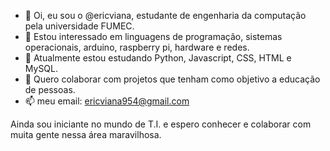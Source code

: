 - 👋 Oi, eu sou o @ericviana, estudante de engenharia da computação pela universidade FUMEC.
- 👀 Estou interessado em linguagens de programação, sistemas operacionais, arduino, raspberry pi, hardware e redes.
- 🌱 Atualmente estou estudando Python, Javascript, CSS, HTML e MySQL.
- 💞️ Quero colaborar com projetos que tenham como objetivo a educação de pessoas.
- 📫 meu email: ericviana954@gmail.com

Ainda sou iniciante no mundo de T.I. e espero conhecer e colaborar com muita gente nessa área maravilhosa.
